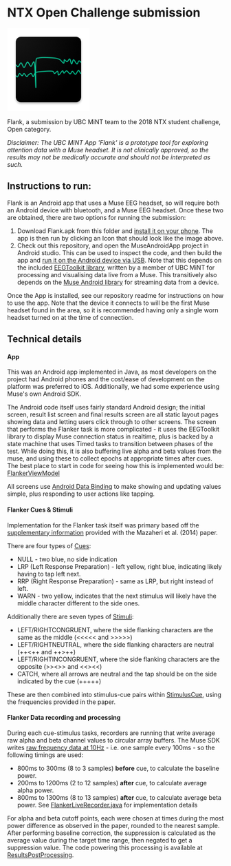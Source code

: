 # NTX Open Challenge submission

![Logo](https://raw.githubusercontent.com/UBCMint/MuseAndroidApp/master/images/flank.png)

Flank, a submission by UBC MiNT team to the 2018 NTX student challenge, Open category.

_Disclaimer: The UBC MiNT App 'Flank' is a prototype tool for exploring attention data with a Muse headset.
It is not clinically approved, so the results may not be medically accurate and should not be interpreted as such._

## Instructions to run:

Flank is an Android app that uses a Muse EEG headset, so will require both an Android device with bluetooth, and a Muse EEG headset. Once these two are obtained, there are two options for running the submission:

1) Download Flank.apk from this folder and [install it on your phone](https://www.wikihow.tech/Install-APK-Files-on-Android). The app is then run by clicking an Icon that should look like the image above.
2) Check out this repository, and open the MuseAndroidApp project in Android studio. This can be used to inspect the code, and then build the app and [run it on the Android device via USB](https://developer.android.com/studio/run/device.html). Note that this depends on the included [EEGToolkit library](https://github.com/padster/Muse-EEG-Toolkit/), written by a member of UBC MiNT for processing and visualising data live from a Muse. This transitively also depends on the [Muse Android library](http://developer.choosemuse.com/sdk/android) for streaming data from a device.

Once the App is installed, see our repository readme for instructions on how to use the app. Note that the device it connects to will be the first Muse headset found in the area, so it is recommended having only a single worn headset turned on at the time of connection.


## Technical details

#### App
This was an Android app implemented in Java, as most developers on the project had Android phones and the cost/ease of development on the platform was preferred to iOS. Additionally, we had some experience using Muse's own Android SDK.

The Android code itself uses fairly standard Android design; the initial screen, result list screen and final results screen are all static layout pages showing data and letting users click through to other screens. The screen that performs the Flanker task is more complicated - it uses the EEGToolkit library to display Muse connection status in realtime, plus is backed by a state machine that uses Timed tasks to transition between phases of the test. While doing this, it is also buffering live alpha and beta values from the muse, and using these to collect epochs at appropriate times after cues. The best place to start in code for seeing how this is implemented would be: [FlankerViewModel](https://github.com/UBCMint/MuseAndroidApp/blob/master/app/src/main/java/ca/ubc/best/mint/museandroidapp/vm/FlankerViewModel.java)

All screens use [Android Data Binding](https://developer.android.com/topic/libraries/data-binding/index.html) to make showing and updating values simple, plus responding to user actions like tapping.

#### Flanker Cues & Stimuli
Implementation for the Flanker task itself was primary based off the [supplementary information](https://www.sciencedirect.com/science/article/pii/S0006322313007762?via%3Dihub#s0135) provided with the Mazaheri et al. (2014) paper.

There are four types of [Cues](https://github.com/UBCMint/MuseAndroidApp/blob/master/app/src/main/java/ca/ubc/best/mint/museandroidapp/vm/FlankerCue.java): 
* NULL - two blue, no side indication
* LRP (Left Response Preparation) - left yellow, right blue, indicating likely having to tap left next.
* RRP (Right Response Preparation) - same as LRP, but right instead of left.
* WARN - two yellow, indicates that the next stimulus will likely have the middle character different to the side ones.
 
Additionally there are seven types of [Stimuli](https://github.com/UBCMint/MuseAndroidApp/blob/master/app/src/main/java/ca/ubc/best/mint/museandroidapp/vm/FlankerStimulus.java):
* LEFT/RIGHTCONGRUENT, where the side flanking characters are the same as the middle (<<<<< and >>>>>)
* LEFT/RIGHTNEUTRAL, where the side flanking characters are neutral (\++<\++ and \++>\++)
* LEFT/RIGHTINCONGRUENT, where the side flanking characters are the opposite (>><>> and <<><<)
* CATCH, where all arrows are neutral and the tap should be on the side indicated by the cue (+++++)

These are then combined into stimulus-cue pairs within [StimulusCue](https://github.com/UBCMint/MuseAndroidApp/blob/master/app/src/main/java/ca/ubc/best/mint/museandroidapp/vm/StimulusCue.java), using the frequencies provided in the paper. 

#### Flanker Data recording and processing

During each cue-stimulus tasks, recorders are running that write average raw alpha and beta channel values to circular array buffers. The Muse SDK writes [raw frequency data at 10Hz](http://developer.choosemuse.com/tools/available-data#Absolute_Band_Powers) - i.e. one sample every 100ms - so the following timings are used: 
* 800ms to 300ms (8 to 3 samples) **before** cue, to calculate the baseline power.
* 200ms to 1200ms (2 to 12 samples) **after** cue, to calculate average alpha power.
* 800ms to 1300ms (8 to 13 samples) **after** cue, to calculate average beta power.
See [FlankerLiveRecorder.java](https://github.com/UBCMint/MuseAndroidApp/blob/master/app/src/main/java/ca/ubc/best/mint/museandroidapp/vm/FlankerLiveRecorder.java) for implementation details

For alpha and beta cutoff points, each were chosen at times during the most power difference as observed in the paper, rounded to the nearest sample. After performing baseline correction, the suppression is calculated as the average value during the target time range, then negated to get a suppression value. The code powering this processing is available at [ResultsPostProcessing](https://github.com/UBCMint/MuseAndroidApp/blob/master/app/src/main/java/ca/ubc/best/mint/museandroidapp/analysis/ResultsPostProcessing.java).




